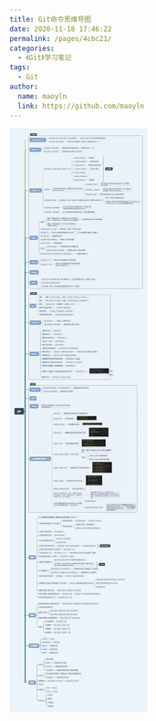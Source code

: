```yaml
---
title: Git命令思维导图
date: 2020-11-18 17:46:22
permalink: /pages/4cbc21/
categories:
  - 《Git》学习笔记
tags:
  - Git
author:
  name: maoyln
  link: https://github.com/maoyln
---
```

![Git命令思维导图](/img/git.png)

